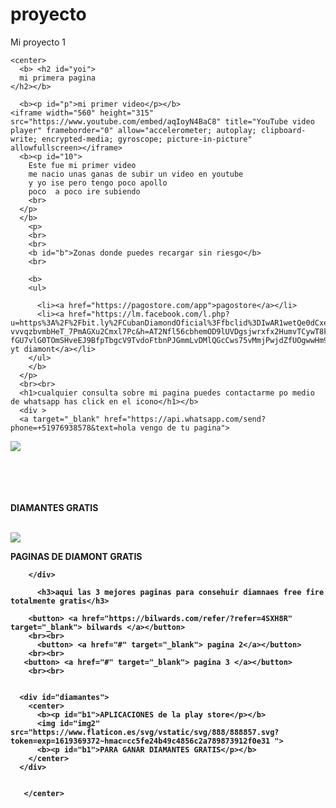 # proyecto
Mi proyecto 1 


<!DOCTYPE html>

<html>
<head>
  <meta http-equiv="CONTENT-TYPE" content="text/html; charset=UTF-8">
  <link rel="stylesheet" href="styles/style.css"/>
  
  <title>mi sala de yt</title>
</head>
<body >
  <script src="scripts/Archivo.js"></script>
  
      
    <center>
      <b> <h2 id="yoi">
      mi primera pagina
    </h2></b>
    
      <b><p id="p">mi primer video</p></b>
    <iframe width="560" height="315" src="https://www.youtube.com/embed/aqIoyN4BaC8" title="YouTube video player" frameborder="0" allow="accelerometer; autoplay; clipboard-write; encrypted-media; gyroscope; picture-in-picture" allowfullscreen></iframe>
      <b><p id="10">
        Este fue mi primer video
        me nacio unas ganas de subir un video en youtube
        y yo ise pero tengo poco apollo
        poco  a poco ire subiendo
        <br>
      </p>
      </b>
        <p>
        <br>
        <br>
        <b id="b">Zonas donde puedes recargar sin riesgo</b>
        <br>
        
        <b>
        <ul>
          
          <li><a href="https://pagostore.com/app">pagostore</a></li>
          <li><a href="https://lm.facebook.com/l.php?u=https%3A%2F%2Fbit.ly%2FCubanDiamondOficial%3Ffbclid%3DIwAR1wetQe0dCxeLPdBHeZOJ9OKNC_yl-vvvqzbvmbHeT_7PmAGXu2Cmxl7Pc&h=AT2Nfl56cbhemOD9lUVDgsjwrxfx2HumvTCywT8kpuS5hwEK87qcf-fGU7vlG0TOmSHveEJ9BfpTbgcV9TvdoFtbnPJGmmLvDMlQGcCws75vMmjPwjdZfUOgwwHm9_H0w8JKqEaq">cuban yt diamont</a></li>
        </ul>
        </b>
      </p>
      <br><br>
      <h1>cualquier consulta sobre mi pagina puedes contactarme po medio de whatsapp has click en el icono</h1></b>
      <div >
      <a target="_blank" href="https://api.whatsapp.com/send?phone=+51976938578&text=hola vengo de tu pagina">
  <img target="_blank" src="https://www.flaticon.es/svg/vstatic/svg/254/254409.svg?token=exp=1619327774~hmac=485971408f4d86239c6bef9f03b5de8a " float="rigth">
</a>
        <br><br><br><br>
      </div>
      <div id="diamantes">
        <br>
        <b><p id="b1">DIAMANTES GRATIS</p></b>
        <br>
        <img id="img2" src=" https://www.flaticon.es/svg/vstatic/svg/765/765093.svg?token=exp=1619336050~hmac=67758e53ee598650304dc3c7a57785ff ">
        <br>
        <b><p id="b1">PAGINAS DE DIAMONT GRATIS</p>
          
        </div>
          
          <h3>aqui las 3 mejores paginas para consehuir diamnaes free fire totalmente gratis</h3>
        
        <button> <a href="https://bilwards.com/refer/?refer=4SXH8R" target="_blank"> bilwards </a></button>
        <br><br>
          <button> <a href="#" target="_blank"> pagina 2</a></button>
        <br><br>
       <button> <a href="#" target="_blank"> pagina 3 </a></button>
        <br><br>
      
  
      <div id="diamantes">
        <center>
          <b><p id="b1">APLICACIONES de la play store</p></b>
          <img id="img2" src="https://www.flaticon.es/svg/vstatic/svg/888/888857.svg?token=exp=1619369372~hmac=cc5fe24b49c4856c2a789873912f0e31 ">
          <b><p id="b1">PARA GANAR DIAMANTES GRATIS</p></b>
        </center>
      </div>
        
      
       </center>
    
  
  </body>

</html>
